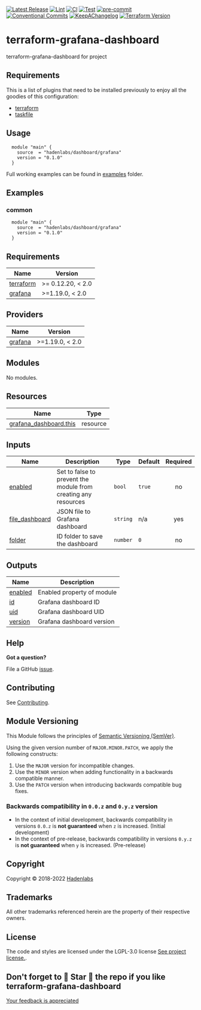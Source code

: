  <!-- Space: TerraformGrafanaDashboard -->
<!-- Title: Project -->

<!--


  ** DO NOT EDIT THIS FILE
  **
  ** 1) Make all changes to `provision/generator/README.yaml`
  ** 2) Run`task readme` to rebuild this file.
  **
  ** (We maintain HUNDREDS of open source projects. This is how we maintain our sanity.)
  **


  -->

[![Latest Release](https://img.shields.io/github/release/hadenlabs/terraform-grafana-dashboard)](https://github.com/hadenlabs/terraform-grafana-dashboard/releases) [![Lint](https://img.shields.io/github/workflow/status/hadenlabs/terraform-grafana-dashboard/lint-code)](https://github.com/hadenlabs/terraform-grafana-dashboard/actions?workflow=lint-code) [![CI](https://img.shields.io/github/workflow/status/hadenlabs/terraform-grafana-dashboard/ci)](https://github.com/hadenlabs/terraform-grafana-dashboard/actions?workflow=ci) [![Test](https://img.shields.io/github/workflow/status/hadenlabs/terraform-grafana-dashboard/test)](https://github.com/hadenlabs/terraform-grafana-dashboard/actions?workflow=test) [![pre-commit](https://img.shields.io/badge/pre--commit-enabled-brightgreen?logo=pre-commit&logoColor=white)](https://github.com/pre-commit/pre-commit) [![Conventional Commits](https://img.shields.io/badge/Conventional%20Commits-1.0.0-yellow)](https://conventionalcommits.org) [![KeepAChangelog](https://img.shields.io/badge/changelog-Keep%20a%20Changelog%20v1.0.0-orange)](https://keepachangelog.com) [![Terraform Version](https://img.shields.io/badge/terraform-1.x%20|%200.15%20|%200.14%20|%200.13%20|%200.12.20+-623CE4.svg?logo=terraform)](https://github.com/hashicorp/terraform/releases)

# terraform-grafana-dashboard

terraform-grafana-dashboard for project

## Requirements

This is a list of plugins that need to be installed previously to enjoy all the goodies of this configuration:

- [terraform](https://github.com/hashicorp/terraform)
- [taskfile](https://github.com/go-task/task)

## Usage

```hcl
  module "main" {
    source  = "hadenlabs/dashboard/grafana"
    version = "0.1.0"
  }
```

Full working examples can be found in [examples](./examples) folder.

## Examples

<!-- Space: TerraformGrafanaDashboard -->
<!-- Parent: Project -->
<!-- Title: Project Examples -->

<!-- Label: Examples -->
<!-- Include: docs/disclaimer.md -->
<!-- Include: ac:toc -->

### common

```hcl
  module "main" {
    source  = "hadenlabs/dashboard/grafana"
    version = "0.1.0"
  }
```

 <!-- BEGIN_TF_DOCS -->

## Requirements

| Name                                                                     | Version           |
| ------------------------------------------------------------------------ | ----------------- |
| <a name="requirement_terraform"></a> [terraform](#requirement_terraform) | >= 0.12.20, < 2.0 |
| <a name="requirement_grafana"></a> [grafana](#requirement_grafana)       | >=1.19.0, < 2.0   |

## Providers

| Name                                                         | Version         |
| ------------------------------------------------------------ | --------------- |
| <a name="provider_grafana"></a> [grafana](#provider_grafana) | >=1.19.0, < 2.0 |

## Modules

No modules.

## Resources

| Name | Type |
| --- | --- |
| [grafana_dashboard.this](https://registry.terraform.io/providers/grafana/grafana/latest/docs/resources/dashboard) | resource |

## Inputs

| Name | Description | Type | Default | Required |
| --- | --- | --- | --- | :-: |
| <a name="input_enabled"></a> [enabled](#input_enabled) | Set to false to prevent the module from creating any resources | `bool` | `true` | no |
| <a name="input_file_dashboard"></a> [file_dashboard](#input_file_dashboard) | JSON file to Grafana dashboard | `string` | n/a | yes |
| <a name="input_folder"></a> [folder](#input_folder) | ID folder to save the dashboard | `number` | `0` | no |

## Outputs

| Name                                                     | Description                |
| -------------------------------------------------------- | -------------------------- |
| <a name="output_enabled"></a> [enabled](#output_enabled) | Enabled property of module |
| <a name="output_id"></a> [id](#output_id)                | Grafana dashboard ID       |
| <a name="output_uid"></a> [uid](#output_uid)             | Grafana dashboard UID      |
| <a name="output_version"></a> [version](#output_version) | Grafana dashboard version  |

<!-- END_TF_DOCS -->

## Help

**Got a question?**

File a GitHub [issue](https://github.com/hadenlabs/terraform-grafana-dashboard/issues).

## Contributing

See [Contributing](./docs/contributing.md).

## Module Versioning

This Module follows the principles of [Semantic Versioning (SemVer)](https://semver.org/).

Using the given version number of `MAJOR.MINOR.PATCH`, we apply the following constructs:

1. Use the `MAJOR` version for incompatible changes.
1. Use the `MINOR` version when adding functionality in a backwards compatible manner.
1. Use the `PATCH` version when introducing backwards compatible bug fixes.

### Backwards compatibility in `0.0.z` and `0.y.z` version

- In the context of initial development, backwards compatibility in versions `0.0.z` is **not guaranteed** when `z` is increased. (Initial development)
- In the context of pre-release, backwards compatibility in versions `0.y.z` is **not guaranteed** when `y` is increased. (Pre-release)

## Copyright

Copyright © 2018-2022 [Hadenlabs](https://hadenlabs.com)

## Trademarks

All other trademarks referenced herein are the property of their respective owners.

## License

The code and styles are licensed under the LGPL-3.0 license [See project license.](LICENSE).

## Don't forget to 🌟 Star 🌟 the repo if you like terraform-grafana-dashboard

[Your feedback is appreciated](https://github.com/hadenlabs/terraform-grafana-dashboard/issues)
